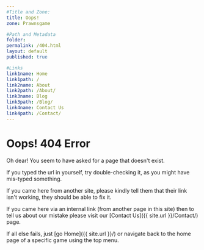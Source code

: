 ```yaml
---
#Title and Zone:
title: Oops!
zone: Prawnsgame

#Path and Metadata
folder: 
permalink: /404.html
layout: default
published: true

#Links
link1name: Home
link1path: /
link2name: About
link2path: /About/
link3name: Blog
link3path: /Blog/
link4name: Contact Us
link4path: /Contact/
---
```


Oops! 404 Error
===============

Oh dear! You seem to have asked for a page that doesn't exist.

If you typed the url in yourself, try double-checking it, as you might have mis-typed something.

If you came here from another site, please kindly tell them that their link isn't working, they should be able to fix it.

If you came here via an internal link (from another page in this site) then to tell us about our mistake please visit our [Contact Us]({{ site.url }}/Contact/) page.

If all else fails, just [go Home]({{ site.url }}/) or navigate back to the home page of a specific game using the top menu.
